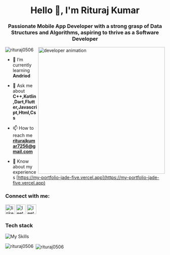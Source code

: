 <h1 align="center">Hello 👋, I'm Rituraj Kumar</h1>
<h3 align="center">Passionate Mobile App Developer with a strong grasp of Data Structures and Algorithms, aspiring to thrive as a Software Developer </h3>

<img align="right" alt="developer animation"  width="400" src="https://media.tenor.com/Li7HobCHqa0AAAAi/trial.gif" />

<p align="left"> <img src="https://komarev.com/ghpvc/?username=rituraj0506&label=Profile%20views&color=0e75b6&style=flat" alt="rituraj0506" /> </p>

- 🌱 I’m currently learning **Andriod**

- 💬 Ask me about **C++,Kotlin,Dart,Flutter,Javascript,Html,Css**

- 📫 How to reach me **riturajkumar7256@gmail.com**

- 📄 Know about my experiences [https://my-portfolio-jade-five.vercel.app](https://my-portfolio-jade-five.vercel.app)

<h3 align="left">Connect with me:</h3>
<p align="left">
<a href="https://www.linkedin.com/in/rituraj-kumar-b8b302224/" target="blank"><img src="https://img.shields.io/static/v1?message=LinkedIn&logo=linkedin&label=&color=0077B5&logoColor=white&labelColor=&style=for-the-badge" height="30" alt="linkedin logo"  /></a>
<a href="https://leetcode.com/riturajkumar7256/" target="blank"><img src="https://img.shields.io/static/v1?message=LeetCode&logo=leetcode&label=&color=black&logoColor=orange&labelColor=&style=for-the-badge" height="30" alt="leetcode logo"  /></a>
<a href="https://auth.geeksforgeeks.org/user/riturajkumar7256" target="blank"><img src="https://img.shields.io/static/v1?message=GeeksforGeeks&logo=GeeksforGeeks&label=&color=black&logoColor=green&labelColor=&style=for-the-badge" height="30" alt="leetcode logo"  /></a>
<h3 align="left">Tech stack</h3>

![My Skills](https://skillicons.dev/icons?i=js,react,tailwind,redux,express,nodejs,mongodb,css,html,c,bootstrap,cpp)

<p><img align="left" src="https://github-readme-stats.vercel.app/api/top-langs?username=rituraj0506&show_icons=true&locale=en&layout=compact" alt="rituraj0506" /></p>

<p>&nbsp;<img align="center" src="https://github-readme-stats.vercel.app/api?username=rituraj0506&show_icons=true&locale=en" alt="rituraj0506" /></p>
